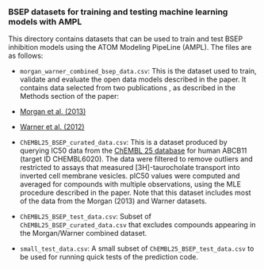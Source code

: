### BSEP datasets for training and testing machine learning models with AMPL

This directory contains datasets that can be used to train and test BSEP inhibition models using the
ATOM Modeling PipeLine (AMPL). The files are as follows:

- `morgan_warner_combined_bsep_data.csv`: This is the dataset used to train, validate and evaluate the open data models described in
the paper. It contains data selected from two publications , as described in the Methods section of the paper:
 - [Morgan et al. (2013)](http://dx.doi.org/10.1093/toxsci/kft176)
 - [Warner et al. (2012)](http://dx.doi.org/10.1124/dmd.112.047068)

- `ChEMBL25_BSEP_curated_data.csv`: This is a dataset produced by querying IC50 data from the 
[ChEMBL 25 database](https://www.ebi.ac.uk/chembl/) for human ABCB11 (target ID CHEMBL6020). The data were filtered to 
remove outliers and restricted to assays that measured [3H]-taurocholate transport into inverted cell membrane vesicles.
pIC50 values were computed and averaged for compounds with multiple observations, using the MLE procedure described in the paper.
Note that this dataset includes most of the data from the Morgan (2013) and Warner datasets.

- `ChEMBL25_BSEP_test_data.csv`: Subset of `ChEMBL25_BSEP_curated_data.csv` that excludes compounds appearing in the Morgan/Warner combined dataset.

- `small_test_data.csv`: A small subset of `ChEMBL25_BSEP_test_data.csv` to be used for running quick tests of the prediction code.

